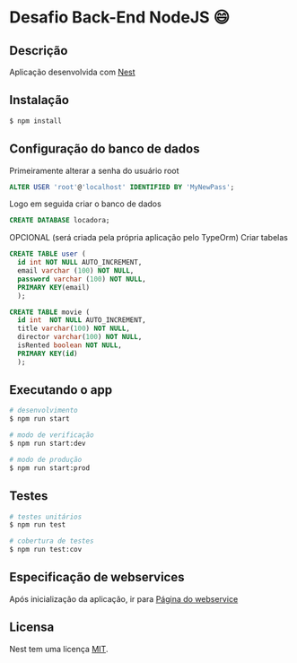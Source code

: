 
# Desafio Back-End NodeJS :smile:

## Descrição

Aplicação desenvolvida com [Nest](https://github.com/nestjs/nest) 

## Instalação

```bash
$ npm install
```

## Configuração do banco de dados

Primeiramente alterar a senha do usuário root 


```sql
ALTER USER 'root'@'localhost' IDENTIFIED BY 'MyNewPass';
```
Logo em seguida criar o banco de dados

```sql
CREATE DATABASE locadora;
```

OPCIONAL (será criada pela própria aplicação pelo TypeOrm)
Criar tabelas

```sql
CREATE TABLE user (
  id int NOT NULL AUTO_INCREMENT,
  email varchar (100) NOT NULL, 
  password varchar (100) NOT NULL,
  PRIMARY KEY(email)
  );
```

```sql
CREATE TABLE movie (
  id int  NOT NULL AUTO_INCREMENT,  
  title varchar(100) NOT NULL,
  director varchar(100) NOT NULL,
  isRented boolean NOT NULL,
  PRIMARY KEY(id)
  );
```

## Executando o app

```bash
# desenvolvimento
$ npm run start

# modo de verificação
$ npm run start:dev

# modo de produção
$ npm run start:prod
```

## Testes

```bash
# testes unitários
$ npm run test

# cobertura de testes
$ npm run test:cov
```
## Especificação de webservices

Após inicialização da aplicação, ir para [Página do webservice](http://localhost:3000/api "Página do webservice")

## Licensa

  Nest tem uma licença [MIT](LICENSE).
